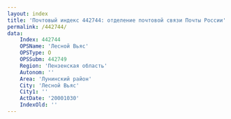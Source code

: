 ```yaml
---
layout: index
title: 'Почтовый индекс 442744: отделение почтовой связи Почты России'
permalink: /442744/
data:
    Index: 442744
    OPSName: 'Лесной Вьяс'
    OPSType: О
    OPSSubm: 442749
    Region: 'Пензенская область'
    Autonom: ''
    Area: 'Лунинский район'
    City: 'Лесной Вьяс'
    City1: ''
    ActDate: '20001030'
    IndexOld: ''
---
```

